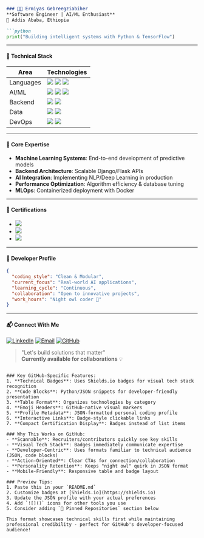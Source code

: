 ```markdown
### 🧑‍💻 Ermiyas Gebreegziabiher 
**Software Engineer | AI/ML Enthusiast**  
📍 Addis Ababa, Ethiopia  

```python
print("Building intelligent systems with Python & TensorFlow")
```

---

#### 🔧 Technical Stack

| **Area**       | **Technologies**                                                                 |
|----------------|---------------------------------------------------------------------------------|
| Languages      | ![](https://img.shields.io/badge/Python-3776AB?logo=python&logoColor=white) ![](https://img.shields.io/badge/JavaScript-F7DF1E?logo=javascript&logoColor=black) ![](https://img.shields.io/badge/Java-007396?logo=openjdk&logoColor=white) |
| AI/ML          | ![](https://img.shields.io/badge/TensorFlow-FF6F00?logo=tensorflow&logoColor=white) ![](https://img.shields.io/badge/scikit_learn-F7931E?logo=scikitlearn&logoColor=white) ![](https://img.shields.io/badge/PyTorch-EE4C2C?logo=pytorch&logoColor=white) |
| Backend        | ![](https://img.shields.io/badge/Django-092E20?logo=django&logoColor=white) ![](https://img.shields.io/badge/Flask-000000?logo=flask&logoColor=white) |
| Data           | ![](https://img.shields.io/badge/PostgreSQL-4169E1?logo=postgresql&logoColor=white) ![](https://img.shields.io/badge/MySQL-4479A1?logo=mysql&logoColor=white) |
| DevOps         | ![](https://img.shields.io/badge/Docker-2496ED?logo=docker&logoColor=white) ![](https://img.shields.io/badge/Git-F05032?logo=git&logoColor=white) |

---

#### 🚀 Core Expertise
- **Machine Learning Systems**: End-to-end development of predictive models
- **Backend Architecture**: Scalable Django/Flask APIs
- **AI Integration**: Implementing NLP/Deep Learning in production
- **Performance Optimization**: Algorithm efficiency & database tuning
- **MLOps**: Containerized deployment with Docker

---

#### 📜 Certifications
- ![](https://img.shields.io/badge/-AI%20%26%20Machine%20Learning%20Specialization-blue) 
- ![](https://img.shields.io/badge/-Deep%20Learning%20%26%20NLP%20Certification-9cf) 
- ![](https://img.shields.io/badge/-Software%20Architecture%20Specialization-lightgrey)

---

#### 🌙 Developer Profile
```json
{
  "coding_style": "Clean & Modular",
  "current_focus": "Real-world AI applications",
  "learning_cycle": "Continuous",
  "collaboration": "Open to innovative projects",
  "work_hours": "Night owl coder 🦉"
}
```

---

#### 📬 Connect With Me
[![LinkedIn](https://img.shields.io/badge/LinkedIn-Connect-%230A66C2?logo=linkedin)](https://www.linkedin.com/in/ermiyas-gebreegziabiher-262321224)
[![Email](https://img.shields.io/badge/Email-Contact%20Me-D14836?logo=gmail)](mailto:ermi1223b@gmail.com)
[![GitHub](https://img.shields.io/badge/GitHub-Follow%20Code-181717?logo=github)](https://github.com/Ermi1223)

> "Let's build solutions that matter"  
> **Currently available for collaborations** 💡
```

### Key GitHub-Specific Features:
1. **Technical Badges**: Uses Shields.io badges for visual tech stack recognition
2. **Code Blocks**: Python/JSON snippets for developer-friendly presentation
3. **Table Format**: Organizes technologies by category
4. **Emoji Headers**: GitHub-native visual markers
5. **Profile Metadata**: JSON-formatted personal coding profile
6. **Interactive Links**: Badge-style clickable links
7. **Compact Certification Display**: Badges instead of list items

### Why This Works on GitHub:
- **Scannable**: Recruiters/contributors quickly see key skills
- **Visual Tech Stack**: Badges immediately communicate expertise
- **Developer-Centric**: Uses formats familiar to technical audience (JSON, code blocks)
- **Action-Oriented**: Clear CTAs for connection/collaboration
- **Personality Retention**: Keeps "night owl" quirk in JSON format
- **Mobile-Friendly**: Responsive table and badge layout

### Preview Tips:
1. Paste this in your `README.md`
2. Customize badges at [Shields.io](https://shields.io)
3. Update the JSON profile with your actual preferences
4. Add `![]()` icons for other tools you use
5. Consider adding `📌 Pinned Repositories` section below

This format showcases technical skills first while maintaining professional credibility - perfect for GitHub's developer-focused audience!
